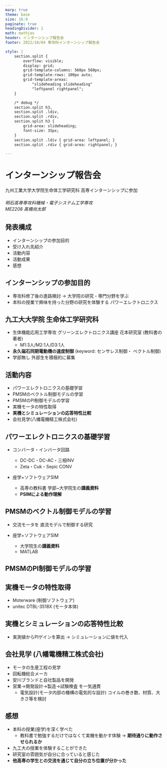 ```yaml
---
marp: true
theme: base
size: 16:9
paginate: true
headingDivider: 2
math: mathjax
header: インターンシップ報告会
footer: 2022/10/04 専攻科インターンシップ報告会

style: |
    section.split {
        overflow: visible;
        display: grid;
        grid-template-columns: 560px 560px;
        grid-template-rows: 100px auto;
        grid-template-areas: 
            "slideheading slideheading"
            "leftpanel rightpanel";
    }

    /* debug */
    section.split h3, 
    section.split .ldiv, 
    section.split .rdiv,
    section.split h3 {
        grid-area: slideheading;
        font-size: 35px;
    }
    section.split .ldiv { grid-area: leftpanel; }
    section.split .rdiv { grid-area: rightpanel; }

---
```


# インターンシップ報告会

九州工業大学大学院生命体工学研究科
高専インターンシップに参加

###### 明石高専専攻科機械・電子システム工学専攻<br>ME2208 髙橋尚太郎
<!--
_class: lead
_paginate: false
_header: ""
-->

## 発表構成
- インターンシップの参加目的
- 受け入れ先紹介
- 活動内容
- 活動成果
- 感想

## インターンシップの参加目的
<!--
header: ""
-->
- 専攻科修了後の進路検討
→ 大学院の研究・専門分野を学ぶ
- 本科の授業で興味を持った分野の研究を体験する
パワーエレクトロニクス

## 九工大大学院 生命体工学研究科
<!--
header: "受け入れ先紹介"
-->
- 生体機能応用工学専攻
グリーンエレクトロニクス講座
花本研究室 (教科書の著者)
  - M1:3人/M2:1人/D3:1人
- **永久磁石同期電動機の速度制御**
(keyword: センサレス制御・
ベクトル制御)
- 学部無し 外部生を積極的に募集
## 活動内容
<!--
header: ""
-->
- パワーエレクトロニクスの基礎学習
- PMSMのベクトル制御モデルの学習
- PMSMのPI制御モデルの学習
- 実機モータの特性取得
- **実機とシミュレーションの応答特性比較**
- 会社見学(八幡電機精工株式会社)


## パワーエレクトロニクスの基礎学習
<!--
header: "活動成果"
-->
- コンバータ・インバータ回路
  - DC-DC・DC-AC・三相INV
  - Zeta・Cuk・Sepic CONV


- 座学+ソフトウェアSIM
  - 高専の教科書
  学部~大学院生の**講義資料**
  - **PSIMによる動作理解**

## PMSMのベクトル制御モデルの学習
- 交流モータを
直流モデルで制御する研究

- 座学+ソフトウェアSIM
  - 大学院生の**講義資料**
  - MATLAB

## PMSMのPI制御モデルの学習

## 実機モータの特性取得
- Moterware (制御ソフトウェア)
- unitec DTBL-3518X (モータ本体)


## 実機とシミュレーションの応答特性比較
- 実測値からPIゲインを算出
→ シミュレーションに値を代入


## 会社見学 (八幡電機精工株式会社)
- モータの生産工程の見学
- 回転機総合メーカ
- 安川ブランドと自社製品を開発
- 営業→開発設計→製造→試験検査 を一気通貫
  - 電気設計(モータ内部の機構の電気的な設計)
コイルの巻き数、材質、大きさ等を検討

## 感想
<!--
header: ""
-->
- 本科の授業(座学)を深く学べた
  - 教科書で勉強するだけではなくて実機を動かす体験
  → **期待通りに動作させられるか**
- 九工大の授業を体験することができた
- 研究室の雰囲気が自分に合っていると感じた
- **他高専の学生との交流を通じて自分の立ち位置が分かった**